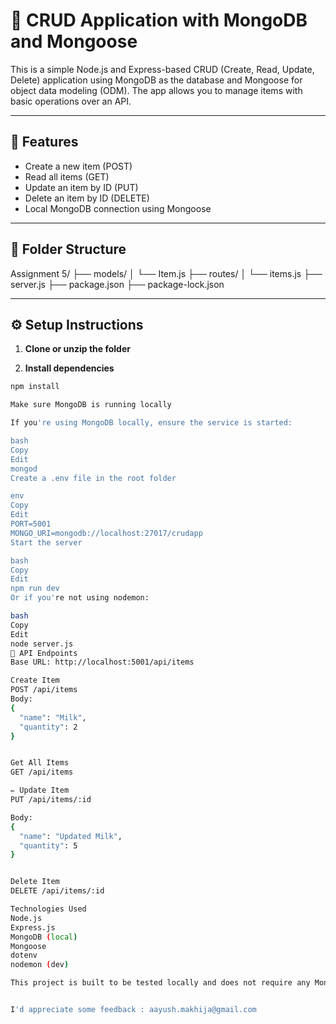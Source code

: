 # 📝 CRUD Application with MongoDB and Mongoose

This is a simple Node.js and Express-based CRUD (Create, Read, Update, Delete) application using MongoDB as the database and Mongoose for object data modeling (ODM). The app allows you to manage items with basic operations over an API.

---

## 🚀 Features

- Create a new item (POST)
- Read all items (GET)
- Update an item by ID (PUT)
- Delete an item by ID (DELETE)
- Local MongoDB connection using Mongoose

---

## 📁 Folder Structure

Assignment 5/
├── models/
│ └── Item.js
├── routes/
│ └── items.js
├── server.js
├── package.json
├── package-lock.json

---

## ⚙️ Setup Instructions

1. **Clone or unzip the folder**

2. **Install dependencies**

```bash
npm install

Make sure MongoDB is running locally

If you're using MongoDB locally, ensure the service is started:

bash
Copy
Edit
mongod
Create a .env file in the root folder

env
Copy
Edit
PORT=5001
MONGO_URI=mongodb://localhost:27017/crudapp
Start the server

bash
Copy
Edit
npm run dev
Or if you're not using nodemon:

bash
Copy
Edit
node server.js
🧪 API Endpoints
Base URL: http://localhost:5001/api/items

Create Item
POST /api/items
Body:
{
  "name": "Milk",
  "quantity": 2
}


Get All Items
GET /api/items

✏️ Update Item
PUT /api/items/:id

Body:
{
  "name": "Updated Milk",
  "quantity": 5
}


Delete Item
DELETE /api/items/:id

Technologies Used
Node.js
Express.js
MongoDB (local)
Mongoose
dotenv
nodemon (dev)

This project is built to be tested locally and does not require any MongoDB Atlas credentials. Simply ensure your local MongoDB server is running. Create your own .env file and add a MONGO_URI variable. You can also define a custom PORT; otherwise, the server will default to port 5000. I have included a default env file as well as there are no credentials used which need to be kept private.


I'd appreciate some feedback : aayush.makhija@gmail.com
```
